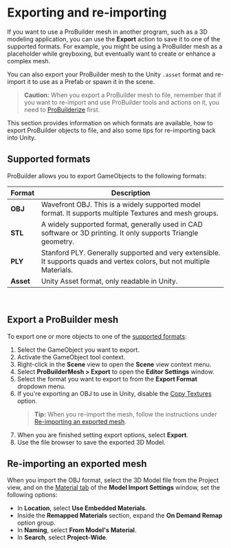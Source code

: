 # Exporting and re-importing

<!--

## Export

[Export selected ProBuilder Meshes](workflow-exporting.md) in various formats. 

| **Menu item** | **Description** |
| --- | --- |
| **Export Asset** | Saves the selection as a Unity mesh `.asset` files. This format is only readable in Unity. |
| **Export Obj** | Exports the selected object(s) as `.obj` files (Wavefront OBJ format). This is a widely supported model format. It supports multiple Textures and Mesh groups. |
| **Export Ply** | Exports the selected object(s) as `.ply` files (Stanford PLY, or Polygon File Format). This format is generally supported and very extensible. It supports quads and vertex colors, but not multiple materials. |
| **Export Stl Ascii** | Exports the selected object(s) as ASCII `.stl` files (stereolithography, standard tessellation, or standard triangle format). This is a widely supported format, generally used in CAD software or 3D printing. It only supports Triangle geometry. |
| **Export Stl Binary** | Exports the selected object(s) as Binary `.stl` files (stereolithography, standard tessellation, or standard triangle format). This is a widely supported format, generally used in CAD software or 3D printing. It only supports Triangle geometry. |

## Actions
-->

If you want to use a ProBuilder mesh in another program, such as a 3D modeling application, you can use the **Export** action to save it to one of the supported formats. For example, you might be using a ProBuilder mesh as a placeholder while greyboxing, but eventually want to create or enhance a complex mesh.

You can also export your ProBuilder mesh to the Unity `.asset` format and re-import it to use as a Prefab or spawn it in the scene. 

> **Caution:** When you export a ProBuilder mesh to file, remember that if you want to re-import and use ProBuilder tools and actions on it, you need to [ProBuilderize](Object_ProBuilderize.md) first.

This section provides information on which formats are available, how to export ProBuilder objects to file, and also some tips for re-importing back into Unity.
  
<a name="formats"></a>

## Supported formats

ProBuilder allows you to export GameObjects to the following formats:

| **Format** | **Description** |
| --- | --- |
| **OBJ** | Wavefront OBJ. This is a widely supported model format. It supports multiple Textures and mesh groups. |
| **STL** | A widely supported format, generally used in CAD software or 3D printing. It only supports Triangle geometry. |
| **PLY** | Stanford PLY. Generally supported and very extensible. It supports quads and vertex colors, but not multiple Materials. |
| **Asset** | Unity Asset format, only readable in Unity. |


 
 <a name="export"></a>

## Export a ProBuilder mesh

To export one or more objects to one of the [supported formats](#formats):

1. Select the GameObject you want to export.
1. Activate the GameObject tool context.
1. Right-click in the **Scene** view to open the **Scene** view context menu. 
1. Select **ProBuilderMesh > Export** to open the **Editor Settings** window.
1. Select the format you want to export to from the **Export Format** dropdown menu.
1. If you're exporting an OBJ to use in Unity, disable the [Copy Textures](Object_Export.md) option. 
	> **Tip:** When you re-import the mesh, follow the instructions under [Re-importing an exported mesh](#reimport).
1. When you are finished setting export options, select **Export**.
1. Use the file browser to save the exported 3D Model.
 
<a name="reimport"></a>

## Re-importing an exported mesh

When you import the OBJ format, select the 3D Model file from the Project view, and on the [Material tab](https://docs.unity3d.com/Manual/FBXImporter-Materials.html) of the **Model Import Settings** window, set the following options:

- In **Location**, select **Use Embedded Materials**.
- Inside the **Remapped Materials** section, expand the **On Demand Remap** option group.
- In **Naming**, select **From Model's Material**.
- In **Search**, select **Project-Wide**.
